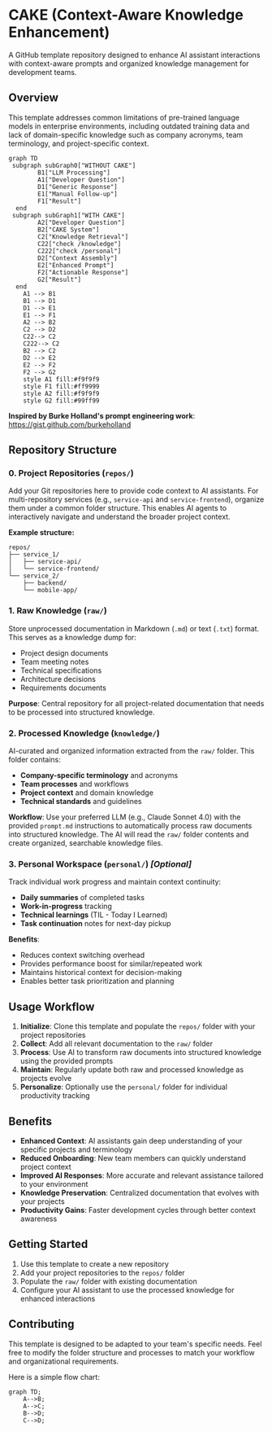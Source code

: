 # CAKE (Context-Aware Knowledge Enhancement)

A GitHub template repository designed to enhance AI assistant interactions with context-aware prompts and organized knowledge management for development teams.

## Overview

This template addresses common limitations of pre-trained language models in enterprise environments, including outdated training data and lack of domain-specific knowledge such as company acronyms, team terminology, and project-specific context.

```
graph TD
 subgraph subGraph0["WITHOUT CAKE"]
        B1["LLM Processing"]
        A1["Developer Question"]
        D1["Generic Response"]
        E1["Manual Follow-up"]
        F1["Result"]
  end
 subgraph subGraph1["WITH CAKE"]
        A2["Developer Question"]
        B2["CAKE System"]
        C2["Knowledge Retrieval"]
        C22["check /knowledge"]
        C222["check /personal"]
        D2["Context Assembly"]
        E2["Enhanced Prompt"]
        F2["Actionable Response"]
        G2["Result"]
  end
    A1 --> B1
    B1 --> D1
    D1 --> E1
    E1 --> F1
    A2 --> B2
    C2 --> D2
    C22--> C2
    C222--> C2
    B2 --> C2 
    D2 --> E2
    E2 --> F2
    F2 --> G2
    style A1 fill:#f9f9f9
    style F1 fill:#ff9999
    style A2 fill:#f9f9f9
    style G2 fill:#99ff99
```

**Inspired by Burke Holland's prompt engineering work**: https://gist.github.com/burkeholland

## Repository Structure

### 0. Project Repositories (`repos/`)
Add your Git repositories here to provide code context to AI assistants. For multi-repository services (e.g., `service-api` and `service-frontend`), organize them under a common folder structure. This enables AI agents to interactively navigate and understand the broader project context.

**Example structure:**
```
repos/
├── service_1/
│   ├── service-api/
│   └── service-frontend/
└── service_2/
    ├── backend/
    └── mobile-app/
```

### 1. Raw Knowledge (`raw/`)
Store unprocessed documentation in Markdown (`.md`) or text (`.txt`) format. This serves as a knowledge dump for:
- Project design documents
- Team meeting notes
- Technical specifications
- Architecture decisions
- Requirements documents

**Purpose**: Central repository for all project-related documentation that needs to be processed into structured knowledge.

### 2. Processed Knowledge (`knowledge/`)
AI-curated and organized information extracted from the `raw/` folder. This folder contains:
- **Company-specific terminology** and acronyms
- **Team processes** and workflows  
- **Project context** and domain knowledge
- **Technical standards** and guidelines

**Workflow**: Use your preferred LLM (e.g., Claude Sonnet 4.0) with the provided `prompt.md` instructions to automatically process raw documents into structured knowledge. The AI will read the `raw/` folder contents and create organized, searchable knowledge files.

### 3. Personal Workspace (`personal/`) *[Optional]*
Track individual work progress and maintain context continuity:
- **Daily summaries** of completed tasks
- **Work-in-progress** tracking
- **Technical learnings** (TIL - Today I Learned)
- **Task continuation** notes for next-day pickup

**Benefits**: 
- Reduces context switching overhead
- Provides performance boost for similar/repeated work
- Maintains historical context for decision-making
- Enables better task prioritization and planning

## Usage Workflow

1. **Initialize**: Clone this template and populate the `repos/` folder with your project repositories
2. **Collect**: Add all relevant documentation to the `raw/` folder
3. **Process**: Use AI to transform raw documents into structured knowledge using the provided prompts
4. **Maintain**: Regularly update both raw and processed knowledge as projects evolve
5. **Personalize**: Optionally use the `personal/` folder for individual productivity tracking

## Benefits

- **Enhanced Context**: AI assistants gain deep understanding of your specific projects and terminology
- **Reduced Onboarding**: New team members can quickly understand project context
- **Improved AI Responses**: More accurate and relevant assistance tailored to your environment
- **Knowledge Preservation**: Centralized documentation that evolves with your projects
- **Productivity Gains**: Faster development cycles through better context awareness

## Getting Started

1. Use this template to create a new repository
2. Add your project repositories to the `repos/` folder
3. Populate the `raw/` folder with existing documentation
4. Configure your AI assistant to use the processed knowledge for enhanced interactions

## Contributing

This template is designed to be adapted to your team's specific needs. Feel free to modify the folder structure and processes to match your workflow and organizational requirements.

Here is a simple flow chart:

```mermaid
graph TD;
    A-->B;
    A-->C;
    B-->D;
    C-->D;
```